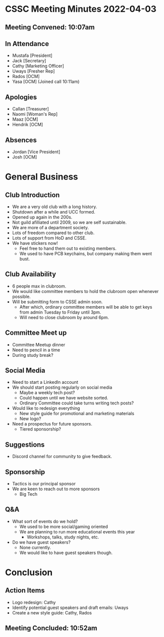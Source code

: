 # CSSC Meeting Minutes 2022-04-03
## Meeting Convened: 10:07am

## In Attendance
- Mustafa [President]
- Jack [Secretary]
- Cathy [Marketing Officer]
- Uways [Fresher Rep]
- Rados [OCM]
- Yasa [OCM] (Joined call 10:11am)

## Apologies
- Callan [Treasurer]
- Naomi [Woman's Rep]
- Maaz [OCM]
- Hendrik [OCM]

## Absences
- Jordan [Vice President]
- Josh [OCM]

# General Business

## Club Introduction
- We are a very old club with a long history.
- Shutdown after a while and UCC formed.
- Opened up again in the 200s.
- Not guild afilliated until 2009, so we are self sustainable.
- We are more of a department society.
- Lots of freedom compared to other club.
- Lots of support from HoD and CSSE.
- We have stickers now!
	- Feel free to hand them out to existing members.
	- We used to have PCB keychains, but company making them went bust.

## Club Availability
- 6 people max in clubroom.
- We would like committee members to hold the clubroom open whenever possible.
- Will be submitting form to CSSE admin soon.
	- After which, ordinary committee members will be able to get keys from admin Tuesday to Friday until 3pm.
	- Will need to close clubroom by around 6pm.

## Committee Meet up
- Committee Meetup dinner
- Need to pencil in a time
- During study break?

## Social Media
- Need to start a LinkedIn account
- We should start posting regularly on social media
	- Maybe a weekly tech post?
	- Could happen until we have website sorted.
	- Ordinary Committee could take turns writing tech posts?
- Would like to redesign everything
	- New style guide for promotional and marketing materials
	- New logo?
- Need a prospectus for future sponsors.
	- Tiered sponsorship?

## Suggestions
- Discord channel for community to give feedback.

## Sponsorship
- Tactics is our principal sponsor
- We are keen to reach out to more sponsors
	- Big Tech

## Q&A
- What sort of events do we hold?
	- We used to be more social/gaming oriented
	- We are planning to run more educational events this year
		- Workshops, talks, study nights, etc.
- Do we have guest speakers?
	- None currently.
	- We would like to have guest speakers though.

# Conclusion

## Action Items
- Logo redesign: Cathy
- Identify potential guest speakers and draft emails: Uways
- Create a new style guide: Cathy, Rados

## Meeting Concluded: 10:52am
